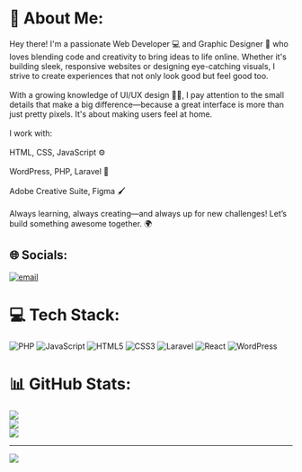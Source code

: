 # 💫 About Me:
Hey there! I'm a passionate Web Developer 💻 and Graphic Designer 🎨 who loves blending code and creativity to bring ideas to life online. Whether it's building sleek, responsive websites or designing eye-catching visuals, I strive to create experiences that not only look good but feel good too.<br><br>With a growing knowledge of UI/UX design 🧠✨, I pay attention to the small details that make a big difference—because a great interface is more than just pretty pixels. It's about making users feel at home.<br><br>I work with:<br><br>HTML, CSS, JavaScript ⚙️<br><br>WordPress, PHP, Laravel 🧩<br><br>Adobe Creative Suite, Figma 🖌️<br><br>Always learning, always creating—and always up for new challenges! Let’s build something awesome together. 🌍


## 🌐 Socials:
[![email](https://img.shields.io/badge/Email-D14836?logo=gmail&logoColor=white)](mailto:amirsubhan817@gmail.com) 

# 💻 Tech Stack:
![PHP](https://img.shields.io/badge/php-%23777BB4.svg?style=for-the-badge&logo=php&logoColor=white) ![JavaScript](https://img.shields.io/badge/javascript-%23323330.svg?style=for-the-badge&logo=javascript&logoColor=%23F7DF1E) ![HTML5](https://img.shields.io/badge/html5-%23E34F26.svg?style=for-the-badge&logo=html5&logoColor=white) ![CSS3](https://img.shields.io/badge/css3-%231572B6.svg?style=for-the-badge&logo=css3&logoColor=white) ![Laravel](https://img.shields.io/badge/laravel-%23FF2D20.svg?style=for-the-badge&logo=laravel&logoColor=white) ![React](https://img.shields.io/badge/react-%2320232a.svg?style=for-the-badge&logo=react&logoColor=%2361DAFB) ![WordPress](https://img.shields.io/badge/WordPress-%23117AC9.svg?style=for-the-badge&logo=WordPress&logoColor=white)
# 📊 GitHub Stats:
![](https://github-readme-stats.vercel.app/api?username=msubhan817&theme=dark&hide_border=false&include_all_commits=false&count_private=false)<br/>
![](https://nirzak-streak-stats.vercel.app/?user=msubhan817&theme=dark&hide_border=false)<br/>
![](https://github-readme-stats.vercel.app/api/top-langs/?username=msubhan817&theme=dark&hide_border=false&include_all_commits=false&count_private=false&layout=compact)

---
[![](https://visitcount.itsvg.in/api?id=msubhan817&icon=0&color=0)](https://visitcount.itsvg.in)

<!-- Proudly created with GPRM ( https://gprm.itsvg.in ) -->
